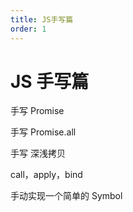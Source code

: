 ```yaml
---
title: JS手写篇
order: 1
---
```


# JS 手写篇

手写 Promise

手写 Promise.all

手写 深浅拷贝

call，apply，bind

手动实现一个简单的 Symbol
